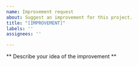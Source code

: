 ```yaml
---
name: Improvement request
about: Suggest an improvement for this project.
title: "[IMPROVEMENT]"
labels: ''
assignees: ''

---
```


** Describe your idea of the improvement **
